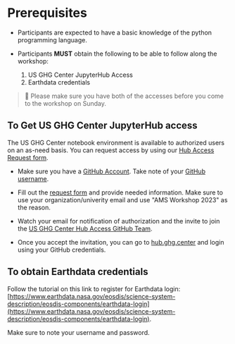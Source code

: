 # Prerequisites

- Participants are expected to have a basic knowledge of the python programming language.

- Participants **MUST** obtain the following to be able to follow along the workshop:

    1. US GHG Center JupyterHub Access
    2. Earthdata credentials

> 🚨 Please make sure you have both of the accesses before you come to the workshop on Sunday.

## To Get US GHG Center JupyterHub access

 The US GHG Center notebook environment is available to authorized users on an as-need basis. You can request access by using our [Hub Access Request form](https://docs.google.com/forms/d/e/1FAIpQLSdai8otCdrVQzJgev8mjDhzKyCg7jcrB3UeTXNHoCiaMKrkaQ/viewform).

* Make sure you have a [GitHub Account](https://docs.github.com/en/get-started/signing-up-for-github/signing-up-for-a-new-github-account). Take note of your [GitHub username](https://docs.github.com/en/account-and-profile/setting-up-and-managing-your-personal-account-on-github/managing-email-preferences/remembering-your-github-username-or-email).
* Fill out the [request form](https://docs.google.com/forms/d/e/1FAIpQLSdai8otCdrVQzJgev8mjDhzKyCg7jcrB3UeTXNHoCiaMKrkaQ/viewform) and provide needed information. Make sure to use your organization/univerity email and use "AMS Workshop 2023" as the reason.
* Watch your email for notification of authorization and the invite to join the [US GHG Center Hub Access GitHub Team](https://GitHub.com/orgs/US-GHG-Center/teams/ghgc-hub-access).

* Once you accept the invitation, you can go to [hub.ghg.center](https://hub.ghg.center/) and login using your GitHub credentials.

## To obtain Earthdata credentials

Follow the tutorial on this link to register for Earthdata login: [https://www.earthdata.nasa.gov/eosdis/science-system-description/eosdis-components/earthdata-login](https://www.earthdata.nasa.gov/eosdis/science-system-description/eosdis-components/earthdata-login).

Make sure to note your username and password.